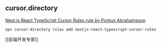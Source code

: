 
## cursor.directory
[Next.js React TypeScript Cursor Rules rule by Pontus Abrahamsson](https://cursor.directory/nextjs-react-typescript-cursor-rules)

`npx cursor-directory rules add nextjs-react-typescript-cursor-rules`


[[前端开发专家]]